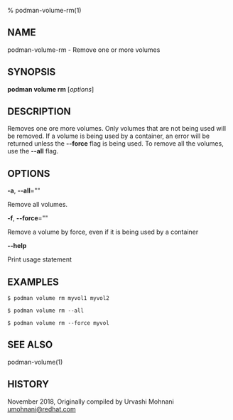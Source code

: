 % podman-volume-rm(1)

## NAME
podman\-volume\-rm - Remove one or more volumes

## SYNOPSIS
**podman volume rm** [*options*]

## DESCRIPTION

Removes one ore more volumes. Only volumes that are not being used will be removed.
If a volume is being used by a container, an error will be returned unless the **--force**
flag is being used. To remove all the volumes, use the **--all** flag.


## OPTIONS

**-a**, **--all**=""

Remove all volumes.

**-f**, **--force**=""

Remove a volume by force, even if it is being used by a container

**--help**

Print usage statement


## EXAMPLES

```
$ podman volume rm myvol1 myvol2

$ podman volume rm --all

$ podman volume rm --force myvol
```

## SEE ALSO
podman-volume(1)

## HISTORY
November 2018, Originally compiled by Urvashi Mohnani <umohnani@redhat.com>
